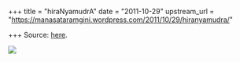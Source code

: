 +++
title = "hiraNyamudrA"
date = "2011-10-29"
upstream_url = "https://manasataramgini.wordpress.com/2011/10/29/hiranyamudra/"

+++
Source: [here](https://manasataramgini.wordpress.com/2011/10/29/hiranyamudra/).

[![](https://lh5.googleusercontent.com/-9VDC2aTMjb0/TpnbJy4s1SI/AAAAAAAACQk/t53JHFUdiDM/s400/contextfree3.jpg)](https://picasaweb.google.com/lh/photo/VgB0RTUNhXQY4Qi--4GDFw?feat=embedwebsite)
